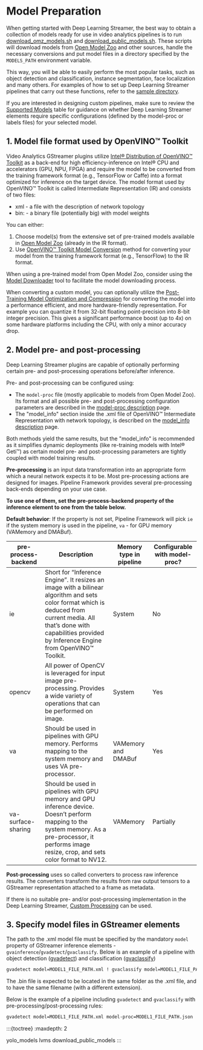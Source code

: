 # Model Preparation

When getting started with Deep Learning Streamer, the best way to obtain a
collection of models ready for use in video analytics pipelines is to
run
[download_omz_models.sh](https://github.com/open-edge-platform/edge-ai-libraries/tree/main/libraries/dl-streamer/samples/download_omz_models.sh)
and
[download_public_models.sh](https://github.com/open-edge-platform/edge-ai-libraries/tree/main/libraries/dl-streamer/samples/download_public_models.sh).
These scripts will download models from
[Open Model Zoo](https://github.com/openvinotoolkit/open_model_zoo) and other
sources, handle the necessary conversions and put model files in a
directory specified by the `MODELS_PATH` environment variable.

This way, you will be able to easily perform the most popular tasks,
such as object detection and classification, instance segmentation, face
localization and many others. For examples of how to set up Deep
Learning Streamer pipelines that carry out these functions, refer to the
[sample directory](https://github.com/open-edge-platform/edge-ai-libraries/tree/main/libraries/dl-streamer/samples/gstreamer/gst_launch).

If you are interested in designing custom pipelines, make sure to review the
[Supported Models](../supported_models.md) table for
guidance on whether Deep Learning Streamer elements require specific
configurations (defined by the model-proc or labels files) for your
selected model.

## 1. Model file format used by OpenVINO™ Toolkit

Video Analytics GStreamer plugins utilize
[Intel® Distribution of OpenVINO™ Toolkit](https://www.intel.com/content/www/us/en/developer/tools/openvino-toolkit/overview.html)
as a back-end for high efficiency-inference on Intel® CPU and
accelerators (GPU, NPU, FPGA) and require the model to be converted from
the training framework format (e.g., TensorFlow or Caffe) into a format
optimized for inference on the target device. The model format used by
OpenVINO™ Toolkit is called Intermediate Representation (IR) and
consists of two files:

- xml - a file with the description of network topology
- bin: - a binary file (potentially big) with model weights

You can either:

1. Choose model(s) from the extensive set of pre-trained models available in
   [Open Model Zoo](https://github.com/openvinotoolkit/open_model_zoo)
   (already in the IR format).
2. Use
   [OpenVINO™ Toolkit Model Conversion](https://docs.openvino.ai/2024/openvino-workflow/model-preparation/convert-model-to-ir.html)
   method for converting your model from the training framework format
   (e.g., TensorFlow) to the IR format.

When using a pre-trained model from Open Model Zoo, consider using the
[Model Downloader](https://github.com/openvinotoolkit/open_model_zoo/blob/master/tools/model_tools/README.md)
tool to facilitate the model downloading process.

When converting a custom model, you can optionally utilize the
[Post-Training Model Optimization and Compression](https://docs.openvino.ai/2024/openvino-workflow/model-optimization.html)
for converting the model into a performance efficient, and more
hardware-friendly representation. For example you can quantize it from 32-bit
floating point-precision into 8-bit integer precision. This gives a
significant performance boost (up to 4x) on some hardware platforms
including the CPU, with only a minor accuracy drop.

## 2. Model pre- and post-processing

Deep Learning Streamer plugins are capable
of optionally performing certain pre- and post-processing operations
before/after inference.

Pre- and post-processing can be configured using:

- The `model-proc` file (mostly applicable to models from Open Model
  Zoo). Its format and all possible pre- and post-processing
  configuration parameters are described in the
  [model-proc description](./model_proc_file.md) page.
- The "model_info" section inside the .xml file of OpenVINO™ Intermediate Representation
  with network topology, is described on the
  [model_info description](./model_info_xml.md) page.

Both methods yield the same results, but the "model_info" is recommended as
it simplifies dynamic deployments (like re-training models with Intel®
Geti™) as certain model pre- and post-processing parameters are tightly
coupled with model training results.

**Pre-processing** is an input data transformation into an appropriate
form which a neural network expects it to be. Most pre-processing
actions are designed for images. Pipeline Framework provides several
pre-processing back-ends depending on your use case.

**To use one of them, set the pre-process-backend property of the
inference element to one from the table below.**

**Default behavior**: If the property is not set, Pipeline Framework
will pick `ie` if the system memory is used in the pipeline, `va` - for GPU
memory (VAMemory and DMABuf).

| pre-process-backend | Description | Memory type in pipeline | Configurable with model-proc? |
|---|---|---|---|
| ie | Short for “Inference Engine”. It resizes an image with a bilinear algorithm and sets color format which is deduced from current media. All that’s done with capabilities provided by Inference Engine from OpenVINO™ Toolkit. | System | No |
| opencv | All power of OpenCV is leveraged for input image pre-processing. Provides a wide variety of operations that can be performed on image. | System | Yes |
| <br>va<br><br> | Should be used in pipelines with GPU memory. Performs mapping to the system memory and uses VA pre-processor. | <br>VAMemory<br>and<br>DMABuf<br><br> | Yes |
| <br>va-surface-sharing<br><br> | Should be used in pipelines with GPU memory and GPU inference device. Doesn’t perform mapping to the system memory. As a pre-processor, it performs image resize, crop, and sets color format to NV12. | <br>VAMemory<br><br> | Partially |

**Post-processing** uses so called converters to process raw inference results.
The converters transform the results from raw output
tensors to a GStreamer representation attached to a frame as metadata.

If there is no suitable pre- and/or post-processing implementation in the Deep Learning Streamer,
[Custom Processing](./custom_processing.md) can be used.

## 3. Specify model files in GStreamer elements

The path to the .xml model file must be specified by the mandatory `model`
property of GStreamer inference elements -
`gvainference`/`gvadetect`/`gvaclassify`.
Below is an example of a pipeline with
object detection ([gvadetect](../elements/gvadetect.md)) and
classification ([gvaclassify](../elements/gvaclassify.md))

```bash
gvadetect model=MODEL1_FILE_PATH.xml ! gvaclassify model=MODEL1_FILE_PATH.xml
```

The .bin file is expected to be located in the same folder as the .xml file,
and to have the same filename (with a different extension).

Below is the example of a pipeline including `gvadetect` and `gvaclassify` with
pre-processing/post-processing rules:

```bash
gvadetect model=MODEL1_FILE_PATH.xml model-proc=MODEL1_FILE_PATH.json ! gvaclassify model=MODEL2_FILE_PATH.xml model-proc=MODEL2_FILE_PATH.json
```

:::{toctree}
:maxdepth: 2

yolo_models
lvms
download_public_models
:::
